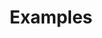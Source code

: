 ---
layout: page
title: Examples
parent: / Mackerel
nav_order: 3
has_children: true
has_toc: false
---